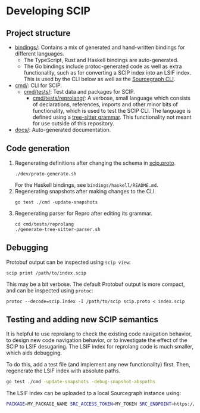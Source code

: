 # Developing SCIP

## Project structure

- [bindings/](./bindings/): Contains a mix of generated and hand-written
  bindings for different languages.
  - The TypeScript, Rust and Haskell bindings are auto-generated.
  - The Go bindings include protoc-generated code as well as extra
    functionality, such as for converting a SCIP index into an LSIF index.
    This is used by the CLI below as well as the
    [Sourcegraph CLI](https://github.com/sourcegraph/src-cli).
- [cmd/](./cmd/): CLI for SCIP.
  - [cmd/tests/](./cmd/tests/): Test data and packages for SCIP.
    - [cmd/tests/reprolang/](./cmd/tests/reprolang/): A verbose, small language
      which consists of declarations, references, imports and other minor bits
      of functionality, which is used to test the SCIP CLI. The language is
      defined using a [tree-sitter grammar](cmd/tests/reprolang/grammar.js).
      This functionality not meant for use outside of this repository.
- [docs/](./docs/): Auto-generated documentation.

## Code generation

1. Regenerating definitions after changing the schema in [scip.proto](./scip.proto).
   ```
   ./dev/proto-generate.sh
   ```
   For the Haskell bindings, see `bindings/haskell/README.md`.
2. Regenerating snapshots after making changes to the CLI.
   ```
   go test ./cmd -update-snapshots
   ```
3. Regenerating parser for Repro after editing its grammar.
   ```
   cd cmd/tests/reprolang
   ./generate-tree-sitter-parser.sh
   ```

## Debugging

Protobuf output can be inspected using `scip view`:

```
scip print /path/to/index.scip
```

This may be a bit verbose. The default Protobuf output is more compact,
and can be inspected using `protoc`:

```
protoc --decode=scip.Index -I /path/to/scip scip.proto < index.scip
```

## Testing and adding new SCIP semantics

It is helpful to use reprolang to check the existing code navigation behavior,
to design new code navigation behavior,
or to investigate the effect of the SCIP to LSIF desugaring.
The LSIF index for reprolang code is much smaller,
which aids debugging.

To do this, add a test file (and implement any new functionality) first.
Then, regenerate the LSIF index with absolute paths.

```bash
go test ./cmd -update-snapshots -debug-snapshot-abspaths
```

The LSIF index can be uploaded to a local Sourcegraph instance using:

```bash
PACKAGE=MY_PACKAGE_NAME SRC_ACCESS_TOKEN=MY_TOKEN SRC_ENDPOINT=https://sourcegraph.test:3443 src code-intel upload -file="cmd/tests/snapshots/output/$PACKAGE/dump.lsif" -root="cmd/tests/snapshots/input/$PACKAGE"
```
